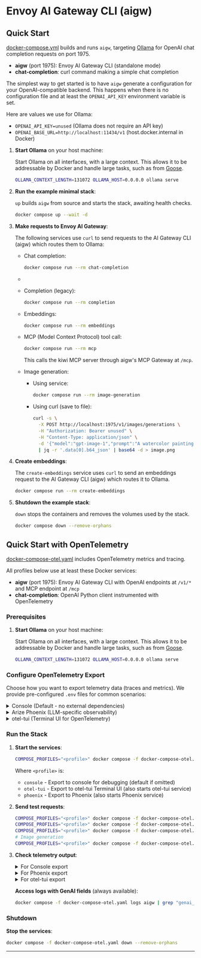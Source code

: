 # Envoy AI Gateway CLI (aigw)

## Quick Start

[docker-compose.yml](docker-compose.yaml) builds and runs `aigw`, targeting
[Ollama][ollama] for OpenAI chat completion requests on port 1975.

- **aigw** (port 1975): Envoy AI Gateway CLI (standalone mode)
- **chat-completion**: curl command making a simple chat completion

The simplest way to get started is to have `aigw` generate a configuration for
your OpenAI-compatible backend. This happens when there is no configuration
file and at least the `OPENAI_API_KEY` environment variable is set.

Here are values we use for Ollama:

- `OPENAI_API_KEY=unused` (Ollama does not require an API key)
- `OPENAI_BASE_URL=http://localhost:11434/v1` (host.docker.internal in Docker)

1. **Start Ollama** on your host machine:

   Start Ollama on all interfaces, with a large context. This allows it to be
   addressable by Docker and handle large tasks, such as from [Goose][goose].

   ```bash
   OLLAMA_CONTEXT_LENGTH=131072 OLLAMA_HOST=0.0.0.0 ollama serve
   ```

2. **Run the example minimal stack**:

   `up` builds `aigw` from source and starts the stack, awaiting health checks.

   ```bash
   docker compose up --wait -d
   ```

3. **Make requests to Envoy AI Gateway**:

   The following services use `curl` to send requests to the AI Gateway CLI
   (aigw) which routes them to Ollama:
   - Chat completion:
     ```bash
     docker compose run --rm chat-completion
     ```
   -
   - Completion (legacy):

     ```bash
     docker compose run --rm completion
     ```

   - Embeddings:

     ```bash
     docker compose run --rm embeddings
     ```

   - MCP (Model Context Protocol) tool call:
     ```bash
     docker compose run --rm mcp
     ```
     This calls the kiwi MCP server through aigw's MCP Gateway at `/mcp`.

   - Image generation:
     - Using service:
       ```bash
       docker compose run --rm image-generation
       ```
     - Using curl (save to file):
       ```bash
       curl -s \
         -X POST http://localhost:1975/v1/images/generations \
         -H "Authorization: Bearer unused" \
         -H "Content-Type: application/json" \
         -d '{"model":"gpt-image-1","prompt":"A watercolor painting of a red fox in a birch forest","size":"512x512"}' \
         | jq -r '.data[0].b64_json' | base64 -d > image.png
       ```

4. **Create embeddings**:

   The `create-embeddings` service uses `curl` to send an embeddings request
   to the AI Gateway CLI (aigw) which routes it to Ollama.
   ```bash
   docker compose run --rm create-embeddings
   ```

5. **Shutdown the example stack**:

   `down` stops the containers and removes the volumes used by the stack.

   ```bash
   docker compose down --remove-orphans
   ```

## Quick Start with OpenTelemetry

[docker-compose-otel.yaml](docker-compose-otel.yaml) includes OpenTelemetry
metrics and tracing.

All profiles below use at least these Docker services:

- **aigw** (port 1975): Envoy AI Gateway CLI with OpenAI endpoints at `/v1/*` and MCP endpoint at `/mcp`
- **chat-completion**: OpenAI Python client instrumented with OpenTelemetry

### Prerequisites

1. **Start Ollama** on your host machine:

   Start Ollama on all interfaces, with a large context. This allows it to be
   addressable by Docker and handle large tasks, such as from [Goose][goose].

   ```bash
   OLLAMA_CONTEXT_LENGTH=131072 OLLAMA_HOST=0.0.0.0 ollama serve
   ```

### Configure OpenTelemetry Export

Choose how you want to export telemetry data (traces and metrics). We provide
pre-configured `.env` files for common scenarios:

<details>
<summary>Console (Default - no external dependencies)</summary>

Export telemetry directly to the console for debugging. The `.env.otel.console`
file is already provided and will be used by default when no profile is specified
or when you set `COMPOSE_PROFILES=console`.

This outputs traces and metrics to stdout/stderr. Useful for debugging without
requiring any external services.

</details>

<details>
<summary>Arize Phoenix (LLM-specific observability)</summary>

[Arize Phoenix][phoenix] is an open-source LLM tracing and evaluation system
with UX features for spans formatted with [OpenInference semantics][openinference].

The `.env.otel.phoenix` file is already provided and will be used automatically
when you set `COMPOSE_PROFILES=phoenix`. This also starts the Phoenix service.

This configures:

- OTLP endpoint to Phoenix on port 6006
- Metrics disabled (Phoenix only supports traces)
- Reduced batch delay for demo purposes
</details>

<details>
<summary>otel-tui (Terminal UI for OpenTelemetry)</summary>

[otel-tui][otel-tui] provides a terminal-based UI for viewing OpenTelemetry
traces and metrics in real-time.

The `.env.otel.otel-tui` file is already provided and will be used automatically
when you set `COMPOSE_PROFILES=otel-tui`. This also starts the otel-tui service.

This configures the OTLP endpoint to otel-tui on port 4318.

</details>

### Run the Stack

1. **Start the services**:

   ```bash
   COMPOSE_PROFILES="<profile>" docker compose -f docker-compose-otel.yaml up --build --wait -d
   ```

   Where `<profile>` is:
   - `console` - Export to console for debugging (default if omitted)
   - `otel-tui` - Export to otel-tui Terminal UI (also starts otel-tui service)
   - `phoenix` - Export to Phoenix (also starts Phoenix service)

2. **Send test requests**:

   ```bash
   COMPOSE_PROFILES="<profile>" docker compose -f docker-compose-otel.yaml run --build --rm chat-completion
   COMPOSE_PROFILES="<profile>" docker compose -f docker-compose-otel.yaml run --build --rm create-embeddings
   COMPOSE_PROFILES="<profile>" docker compose -f docker-compose-otel.yaml run --build --rm mcp
   # Image generation
   COMPOSE_PROFILES="<profile>" docker compose -f docker-compose-otel.yaml run --build --rm image-generation
   ```

3. **Check telemetry output**:

   <details>
   <summary>For Console export</summary>

   ```bash
   # View traces and metrics in aigw logs
   docker compose -f docker-compose-otel.yaml logs aigw | grep -E "(SpanContext|gen_ai)"
   ```

   </details>

   <details>
   <summary>For Phoenix export</summary>

   If you configured Phoenix as your OTLP endpoint, you can view detailed traces
   showing the OpenAI CLI (Python) joining a trace with the Envoy AI Gateway CLI
   (aigw), including LLM inputs and outputs served by Ollama:

   ![Phoenix Screenshot](phoenix.webp)

   ```bash
   # Verify Phoenix is receiving traces
   docker compose -f docker-compose-otel.yaml logs phoenix | grep "POST /v1/traces"
   
   # Open Phoenix UI
   open http://localhost:6006
   ```

   </details>

   <details>
   <summary>For otel-tui export</summary>

   ```bash
   # Show TUI in your current terminal session
   docker compose -f docker-compose-otel.yaml attach otel-tui
   
   # Detach by pressing Ctrl+p -> Ctrl+q
   ```

   </details>

   **Access logs with GenAI fields** (always available):

   ```bash
   docker compose -f docker-compose-otel.yaml logs aigw | grep "genai_model_name"
   ```

### Shutdown

**Stop the services**:

```bash
docker compose -f docker-compose-otel.yaml down --remove-orphans
```

---

[ollama]: https://ollama.com/
[goose]: https://block.github.io/goose/
[openinference]: https://github.com/Arize-ai/openinference/tree/main/spec
[phoenix]: https://docs.arize.com/phoenix
[otel-python]: https://opentelemetry.io/docs/zero-code/python/
[otel-tui]: https://github.com/ymtdzzz/otel-tui
